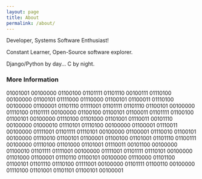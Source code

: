 ```yaml
---
layout: page
title: About
permalink: /about/
---
```


Developer, Systems Software Enthusiast!

Constant Learner, Open-Source software explorer.

Django/Python by day... C by night.

### More Information

01001001 00100000 01100100 01101111 01101110 00100111 01110100 00100000 01100101 01111000 01110000 01100101 01100011 01110100 00100000 01100001 01101110 01111001 01101111 01101110 01100101 00100000 01110100 01101111 00100000 01100100 01100101 01100011 01101111 01100100 01100101 00100000 01110100 01101000 01101001 01110011 00101110 00100000 01000010 01110101 01110100 00100000 01100001 01110011 00100000 01111001 01101111 01110101 00100000 01100001 01110010 01100101 00100000 01110010 01100101 01100001 01100100 01101001 01101110 01100111 00100000 01110100 01101000 01101001 01110011 00101100 00100000 01100010 01101111 01111001 00100000 01111001 01101111 01110101 00100000 01101000 01100001 01110110 01100101 00100000 01110000 01101100 01100101 01101110 01110100 01111001 00100000 01101111 01100110 00100000 01110100 01101001 01101101 01100101 00100001
